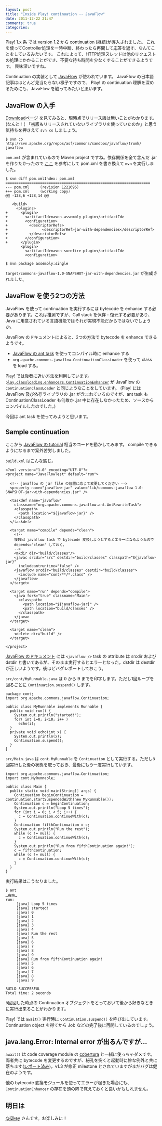 ```yaml
---
layout: post
title: "Inside Play! continuation -- JavaFlow"
date: 2011-12-22 21:47
comments: true
categories: 
---
```


Play! 1.x 系 では version 1.2 から continuation (継続)が導入されました。
これを使ってController処理を一時中断、終わったら再開して応答を返す、なんてことをしているみたいです。
これによって、HTTP処理スレッドは他のリクエストの処理にかかることができ、不要な待ち時間を少なくすることができるようです。
興味深いですね。

Continuation の実装として [JavaFlow](http://commons.apache.org/sandbox/javaflow/) が使われています。
JavaFlow の日本語記事はほとんど見当たらない様子ですので、 Play! の continuation 理解を深めるためにも、JavaFlow を触ってみたいと思います。

<!-- more -->
## JavaFlow の入手

[Downloadページ](http://commons.apache.org/sandbox/javaflow/downloads.html)
を見てみると、現時点でリリース版は無いことがわかります。(なんと！)
「初版もリリースされていないライブラリを使っていたのか」と思う気持ちを押さえて `svn co` しましょう。

    $ svn co http://svn.apache.org/repos/asf/commons/sandbox/javaflow/trunk/ javaflow

`pom.xml` が含まれているので Maven project ですね。依存関係を全て含んだ .jar を作りたかったので
[ここ](http://stackoverflow.com/questions/574594/how-can-i-create-an-executable-jar-with-dependencies-using-maven)
を参考にして pom.xml を書き換えて `mvn` を実行しました。

	$ svn diff pom.xmlIndex: pom.xml
	===================================================================
	--- pom.xml     (revision 1221696)
	+++ pom.xml     (working copy)
	@@ -128,6 +128,14 @@
	 
	   <build>
	     <plugins>
	+      <plugin>
	+        <artifactId>maven-assembly-plugin</artifactId>
	+        <configuration>
	+          <descriptorRefs>
	+                <descriptorRef>jar-with-dependencies</descriptorRef>
	+          </descriptorRefs>
	+        </configuration>
	+      </plugin>
	       <plugin>     
	         <artifactId>maven-surefire-plugin</artifactId>
	         <configuration>

    $ mvn package assembly:single

`target/commons-javaflow-1.0-SNAPSHOT-jar-with-dependencies.jar` が生成されました。


## JavaFlow を使う2つの方法
JavaFlow を使って continuation を実行するには bytecode を enhance する必要があります。これは推測ですが、Call stack を保存・復元する必要があり、Java に用意されている言語機能ではそれが実現不能だからではないでしょうか。

JavaFlow のドキュメントによると、2つの方法で bytecode を enhance できるようです。

* [JavaFlow の ant task](http://commons.apache.org/sandbox/javaflow/antTask.html) を使ってコンパイル時に enhance する
* `org.apache.commons.javaflow.ContinuationClassLoader` を使って class を load する。

Play! では後者に近い方法を利用しています。
[`play.classloading.enhancers.ContinuationEnhancer`](https://github.com/playframework/play/blob/master/framework/src/play/classloading/enhancers/ContinuationEnhancer.java) が JavaFlow  の `ContinuationClassLoader` と同じようなことをしています。
(Play! には JavaFlow 及び依存ライブラリの .jar が含まれているのですが、ant task も ContinuationClassLoader も何故か .jar 中に存在しなかったため、ソースからコンパイルしたのでした。)

今回は ant task を使ってみようと思います。

## Sample continuation
ここから [JavaFlow の tutorial](http://commons.apache.org/sandbox/javaflow/tutorial.html) 相当のコードを動かしてみます。
compile できるようになるまで案外苦労しました。

`build.xml` はこんな感じ。

    <?xml version="1.0" encoding="UTF-8"?>
    <project name="JavaFlowTest" default="run">
    
      <!-- javaflow の jar file の位置に応じて変更してください -->
      <property name="javaflow-jar" value="lib/commons-javaflow-1.0-SNAPSHOT-jar-with-dependencies.jar" />
    
      <taskdef name="javaflow"
        classname="org.apache.commons.javaflow.ant.AntRewriteTask">
        <classpath>
          <path location="${javaflow-jar}" />
        </classpath>
      </taskdef>
    
      <target name="compile" depends="clean">
        <!--
        複数回 javaflow task で bytecode 変換しようとするとエラーになるようなので
        depends="clean" しておく。
        -->
        <mkdir dir="build/classes"/>
        <javac srcdir="src" destdir="build/classes" classpath="${javaflow-jar}"
          includeantruntime="false" />
        <javaflow srcdir="build/classes" destdir="build/classes">
          <include name="cont/**/*.class" />
        </javaflow>
      </target>
    
      <target name="run" depends="compile">
        <java fork="true" classname="Main">
          <classpath>
            <path location="${javaflow-jar}" />
            <path location="build/classes" />
          </classpath>
        </java>
      </target>
    
      <target name="clean">
        <delete dir="build" />
      </target>
    
    </project>


[JavaFlow のドキュメント](http://commons.apache.org/sandbox/javaflow/antTask.html)
には `<javaflow />` task の attribute は srcdir および dstdir と書いてあるが、そのまま実行するとエラーとなった。dstdir は destdir が正しいようです。後ほどバグレポートしておこう。

`src/cont/MyRunnable.java` は 0 から 9 までを印字します。ただし1回ループを回るごとに `Continuation.suspend()` します。

    package cont;
    import org.apache.commons.javaflow.Continuation;
    
    public class MyRunnable implements Runnable {
      public void run() {
        System.out.println("started!");
        for( int i=0; i<10; i++ )
          echo(i);
      }
      private void echo(int x) {
        System.out.println(x);
        Continuation.suspend();
      }
    }

`src/Main.java` は `cont.MyRunnable` を `Continuation` として実行する。ただし5回実行した後の状態を取っておき、最後にもう一度実行しています。

    import org.apache.commons.javaflow.Continuation;
    import cont.MyRunnable;
    
    public class Main {
      public static void main(String[] args) {
        Continuation beginContinuation = Continuation.startSuspendedWith(new MyRunnable());
        Continuation c = beginContinuation;
        System.out.println("Loop 5 times");
        for (int i = 0; i < 5; i++) {
          c = Continuation.continueWith(c);
        }
        Continuation fifthContinuation = c;
        System.out.println("Run the rest");
        while (c != null) {
          c = Continuation.continueWith(c);
        }
        System.out.println("Run from fifthContinuation again!");
        c = fifthContinuation;
        while (c != null) {
          c = Continuation.continueWith(c);
        }
      }
    }

実行結果はこうなりました。

    $ ant
    …省略…
    run: 
         [java] Loop 5 times
         [java] started!
         [java] 0
         [java] 1
         [java] 2
         [java] 3
         [java] 4
         [java] Run the rest
         [java] 5
         [java] 6
         [java] 7
         [java] 8
         [java] 9
         [java] Run from fifthContinuation again!
         [java] 5
         [java] 6
         [java] 7
         [java] 8
         [java] 9
    
    BUILD SUCCESSFUL
    Total time: 2 seconds

5回回した時点の Continuation オブジェクトをとっておいて後から好きなときに実行出来ることがわかります。

Play! では `await()` 実行時に `Continuation.suspend()` を呼び出しています。
Continuation object を得てから Job などの完了後に再開しているのでしょう。

## java.lang.Error: Internal error が出るんですが…

`await()` は code coverage module の [cobertura](http://www.playframework.org/modules/cobertura) と一緒に使っちゃダメです。
両者共に bytecode を変更するのですが、秘孔を突くと起動時に妙な例外と共に落ちます([レポート済み](https://play.lighthouseapp.com/projects/57987/tickets/1189-continuationenhancer-causes-javalangerror-internal-error-with-cobertura))。v1.3 が修正 milestone とされていますがまだバグは健在のようです。

他の bytecode 変換モジュールを使ってエラーが起きた場合にも、`ContinuationEnhancer` の存在を頭の隅で覚えておくと良いかもしれません。

## 明日は
[@i2key](https://twitter.com/#!/i2key) さんです。お楽しみに！
